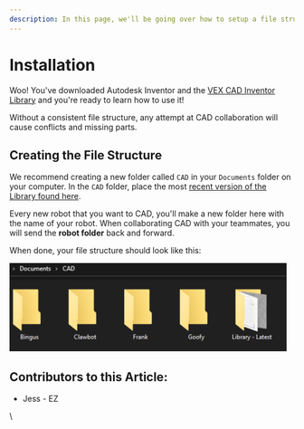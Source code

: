 ```yaml
---
description: In this page, we'll be going over how to setup a file structure for CAD.
---
```


# Installation

Woo! You've downloaded Autodesk Inventor and the [VEX CAD Inventor Library](https://github.com/VEX-CAD/VEX-CAD-Inventor/releases/latest) and you're ready to learn how to use it!

Without a consistent file structure, any attempt at CAD collaboration will cause conflicts and missing parts.

## Creating the File Structure

We recommend creating a new folder called `CAD` in your `Documents` folder on your computer. In the `CAD` folder, place the most [recent version of the Library found here](https://github.com/VEX-CAD/VEX-CAD-Inventor/releases/latest). 

Every new robot that you want to CAD, you'll make a new folder here with the name of your robot. When collaborating CAD with your teammates, you will send the **robot folder** back and forward.



When done, your file structure should look like this:

![Completed File Structure ](../../../.gitbook/assets/file-structure.png)



## Contributors to this Article:

* Jess - EZ

\
